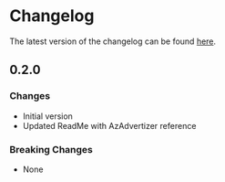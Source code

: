# Changelog

The latest version of the changelog can be found [here](https://github.com/Azure/bicep-registry-modules/blob/main/avm/ptn/alz/empty/CHANGELOG.md).

## 0.2.0

### Changes

- Initial version
- Updated ReadMe with AzAdvertizer reference

### Breaking Changes

- None
